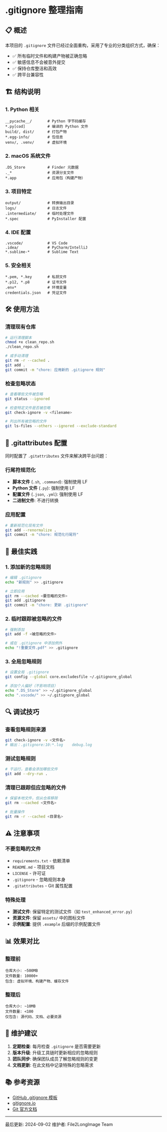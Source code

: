 # .gitignore 整理指南

## 📋 概述

本项目的 `.gitignore` 文件已经过全面重构，采用了专业的分类组织方式，确保：
- ✅ 所有临时文件和构建产物被正确忽略
- ✅ 敏感信息不会被意外提交
- ✅ 保持仓库整洁和高效
- ✅ 跨平台兼容性

## 🏗️ 结构说明

### 1. Python 相关
```
__pycache__/       # Python 字节码缓存
*.py[cod]          # 编译的 Python 文件
build/, dist/      # 打包产物
*.egg-info/        # 包信息
venv/, .venv/      # 虚拟环境
```

### 2. macOS 系统文件
```
.DS_Store          # Finder 元数据
._*                # 资源分支文件
*.app              # 应用包（构建产物）
```

### 3. 项目特定
```
output/            # 转换输出目录
logs/              # 日志文件
.intermediate/     # 临时处理文件
*.spec             # PyInstaller 配置
```

### 4. IDE 配置
```
.vscode/           # VS Code
.idea/             # PyCharm/IntelliJ
*.sublime-*        # Sublime Text
```

### 5. 安全相关
```
*.pem, *.key       # 私钥文件
*.p12, *.p8        # 证书文件
.env*              # 环境变量
credentials.json   # 凭证文件
```

## 🛠️ 使用方法

### 清理现有仓库
```bash
# 运行清理脚本
chmod +x clean_repo.sh
./clean_repo.sh

# 或手动清理
git rm -r --cached .
git add .
git commit -m "chore: 应用新的 .gitignore 规则"
```

### 检查忽略状态
```bash
# 查看哪些文件被忽略
git status --ignored

# 检查特定文件是否被忽略
git check-ignore -v <filename>

# 列出所有被忽略的文件
git ls-files --others --ignored --exclude-standard
```

## 📝 .gitattributes 配置

同时配置了 `.gitattributes` 文件来解决跨平台问题：

### 行尾符规范化
- **脚本文件** (`.sh`, `.command`): 强制使用 LF
- **Python 文件** (`.py`): 强制使用 LF
- **配置文件** (`.json`, `.yml`): 强制使用 LF
- **二进制文件**: 不进行转换

### 应用配置
```bash
# 重新规范化现有文件
git add --renormalize .
git commit -m "chore: 规范化行尾符"
```

## 🎯 最佳实践

### 1. 添加新的忽略规则
```bash
# 编辑 .gitignore
echo "新规则" >> .gitignore

# 立即应用
git rm --cached <要忽略的文件>
git add .gitignore
git commit -m "chore: 更新 .gitignore"
```

### 2. 临时跟踪被忽略的文件
```bash
# 强制添加
git add -f <被忽略的文件>

# 或在 .gitignore 中添加例外
echo "!重要文件.pdf" >> .gitignore
```

### 3. 全局忽略规则
```bash
# 设置全局 .gitignore
git config --global core.excludesfile ~/.gitignore_global

# 添加个人偏好（不影响项目）
echo ".DS_Store" >> ~/.gitignore_global
echo ".vscode/" >> ~/.gitignore_global
```

## 🔍 调试技巧

### 查看忽略规则来源
```bash
git check-ignore -v <文件名>
# 输出：.gitignore:10:*.log	debug.log
```

### 测试忽略规则
```bash
# 干运行，查看会添加哪些文件
git add --dry-run .
```

### 清理已跟踪但应忽略的文件
```bash
# 保留本地文件，但从仓库移除
git rm --cached <文件名>

# 批量操作
git rm -r --cached <目录名>
```

## ⚠️ 注意事项

### 不要忽略的文件
- `requirements.txt` - 依赖清单
- `README.md` - 项目文档
- `LICENSE` - 许可证
- `.gitignore` - 忽略规则本身
- `.gitattributes` - Git 属性配置

### 特殊处理
- **测试文件**: 保留特定的测试文件（如 `test_enhanced_error.py`）
- **资源文件**: 保留 `assets/` 中的图标文件
- **示例配置**: 提供 `.example` 后缀的示例配置文件

## 📊 效果对比

### 整理前
```
仓库大小: ~500MB
文件数量: 10000+
包含: 虚拟环境、构建产物、缓存文件
```

### 整理后
```
仓库大小: ~10MB
文件数量: <100
仅包含: 源代码、文档、必要资源
```

## 🔄 维护建议

1. **定期检查**: 每月检查 `.gitignore` 是否需要更新
2. **版本升级**: 升级工具链时更新相应的忽略规则
3. **团队同步**: 确保团队成员了解忽略规则的变更
4. **文档更新**: 在此文档中记录特殊的忽略需求

## 📚 参考资源

- [GitHub .gitignore 模板](https://github.com/github/gitignore)
- [gitignore.io](https://www.toptal.com/developers/gitignore)
- [Git 官方文档](https://git-scm.com/docs/gitignore)

---

最后更新: 2024-09-02
维护者: File2LongImage Team